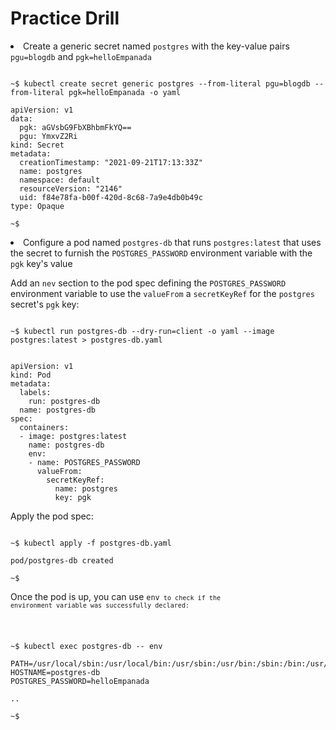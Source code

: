 <!-- CKAD Self-Study Mod 4 -->

# Practice Drill

<li>Create a generic secret named <code>postgres</code> with the key-value pairs <code>pgu=blogdb</code> and <code>pgk=helloEmpanada</code></li>

<pre class="wp-block-code"><code>
~$ kubectl create secret generic postgres --from-literal pgu=blogdb --from-literal pgk=helloEmpanada -o yaml

apiVersion: v1
data:
  pgk: aGVsbG9FbXBhbmFkYQ==
  pgu: YmxvZ2Ri
kind: Secret
metadata:
  creationTimestamp: "2021-09-21T17:13:33Z"
  name: postgres
  namespace: default
  resourceVersion: "2146"
  uid: f84e78fa-b00f-420d-8c68-7a9e4db0b49c
type: Opaque

~$
</code></pre>

<li>Configure a pod named <code>postgres-db</code> that runs <code>postgres:latest</code> that uses the secret to furnish the <code>POSTGRES_PASSWORD</code> environment variable with the <code>pgk</code> key's value</li>

Add an <code>nev</code> section to the pod spec defining the <code>POSTGRES_PASSWORD</code> environment variable to use the <code>valueFrom</code> a <code>secretKeyRef</code> for the <code>postgres</code> secret's <code>pgk</code> key:

<pre class="wp-block-code"><code>
~$ kubectl run postgres-db --dry-run=client -o yaml --image postgres:latest > postgres-db.yaml
</code></pre>

<pre class="wp-block-code"><code>
apiVersion: v1
kind: Pod
metadata:
  labels:
    run: postgres-db
  name: postgres-db
spec:
  containers:
  - image: postgres:latest
    name: postgres-db
    env:
    - name: POSTGRES_PASSWORD
      valueFrom:
        secretKeyRef:
          name: postgres
          key: pgk
</code></pre>

Apply the pod spec:

<pre class="wp-block-code"><code>
~$ kubectl apply -f postgres-db.yaml

pod/postgres-db created

~$
</code></pre>

Once the pod is up, you can use <code>env<code> to check if the environment variable was successfully declared:

<pre class="wp-block-code"></code>
~$ kubectl exec postgres-db -- env

PATH=/usr/local/sbin:/usr/local/bin:/usr/sbin:/usr/bin:/sbin:/bin:/usr/lib/postgresql/13/bin
HOSTNAME=postgres-db
POSTGRES_PASSWORD=helloEmpanada

..

~$
</code></pre>
